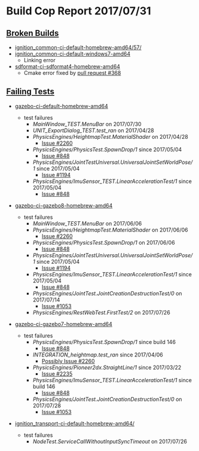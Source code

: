 # Build Cop Report 2017/07/31 #

## [Broken Builds](https://build.osrfoundation.org/view/main/view/BuildCopFail/) ##

* [ignition_common-ci-default-homebrew-amd64/57/](https://build.osrfoundation.org/view/main/view/BuildCopFail/job/ignition_common-ci-default-homebrew-amd64/57/)
* [ignition_common-ci-default-windows7-amd64](https://build.osrfoundation.org/view/main/view/BuildCopFail/job/ignition_common-ci-default-windows7-amd64/159)
    * Linking error
* [sdformat-ci-sdformat4-homebrew-amd64](https://build.osrfoundation.org/view/main/view/BuildCopFail/job/sdformat-ci-sdformat4-homebrew-amd64/38)
    * Cmake error fixed by [pull request #368](https://bitbucket.org/osrf/sdformat/pull-requests/368)


## [Failing Tests](https://build.osrfoundation.org/view/main/view/BuildCopTests/) ##

* [gazebo-ci-default-homebrew-amd64](https://build.osrfoundation.org/view/main/view/BuildCopTests/job/gazebo-ci-default-homebrew-amd64/)
    * test failures
        * *MainWindow_TEST.MenuBar* on 2017/07/30
        * *UNIT_ExportDialog_TEST.test_ran* on 2017/04/28
        * *PhysicsEngines/HeightmapTest.MaterialShader* on 2017/04/28
            * [Issue #2260](https://bitbucket.org/osrf/gazebo/issues/2260)
        * *PhysicsEngines/PhysicsTest.SpawnDrop/1* since 2017/05/04
            * [Issue #848](https://bitbucket.org/osrf/gazebo/issues/848)
        * *PhysicsEngines/JointTestUniversal.UniversalJointSetWorldPose/1* since 2017/05/04
            * [Issue #1194](https://bitbucket.org/osrf/gazebo/issues/1194)
        * *PhysicsEngines/ImuSensor_TEST.LinearAccelerationTest/1* since 2017/05/04
            * [Issue #848](https://bitbucket.org/osrf/gazebo/issues/848)

* [gazebo-ci-gazebo8-homebrew-amd64](https://build.osrfoundation.org/view/main/view/BuildCopTests/job/gazebo-ci-gazebo8-homebrew-amd64)
    * test failures
        * *MainWindow_TEST.MenuBar* on 2017/06/06
        * *PhysicsEngines/HeightmapTest.MaterialShader* on 2017/06/06
            * [Issue #2260](https://bitbucket.org/osrf/gazebo/issues/2260)
        * *PhysicsEngines/PhysicsTest.SpawnDrop/1* on 2017/06/06
            * [Issue #848](https://bitbucket.org/osrf/gazebo/issues/848)
        * *PhysicsEngines/JointTestUniversal.UniversalJointSetWorldPose/1* since 2017/05/04
            * [Issue #1194](https://bitbucket.org/osrf/gazebo/issues/1194)
        * *PhysicsEngines/ImuSensor_TEST.LinearAccelerationTest/1* since 2017/05/04
            * [Issue #848](https://bitbucket.org/osrf/gazebo/issues/848)
        * *PhysicsEngines/JointTest.JointCreationDestructionTest/0* on 2017/07/14
            * [Issue #1053](https://bitbucket.org/osrf/gazebo/issues/1053)
        * *PhysicsEngines/RestWebTest.FirstTest/2* on 2017/07/26

* [gazebo-ci-gazebo7-homebrew-amd64](https://build.osrfoundation.org/view/main/view/BuildCopTests/job/gazebo-ci-gazebo7-homebrew-amd64/)
    * test failures
        * *PhysicsEngines/PhysicsTest.SpawnDrop/1* since build 146
            * [Issue #848](https://bitbucket.org/osrf/gazebo/issues/848)
        * *INTEGRATION_heightmap.test_ran* since 2017/04/06
            * [Possibly Issue #2260](https://bitbucket.org/osrf/gazebo/issues/2260)
        * *PhysicsEngines/Pioneer2dx.StraightLine/1* since 2017/03/22
            * [Issue #2235](https://bitbucket.org/osrf/gazebo/issues/2235)
        * *PhysicsEngines/ImuSensor_TEST.LinearAccelerationTest/1* since build 146
            * [Issue #848](https://bitbucket.org/osrf/gazebo/issues/848)
        * *PhysicsEngines/JointTest.JointCreationDestructionTest/0* on 2017/07/28
            * [Issue #1053](https://bitbucket.org/osrf/gazebo/issues/1053)

* [ignition_transport-ci-default-homebrew-amd64/](https://build.osrfoundation.org/view/main/view/BuildCopTests/job/ignition_transport-ci-default-homebrew-amd64/)
    * test failures
        * *NodeTest.ServiceCallWithoutInputSyncTimeout* on 2017/07/26